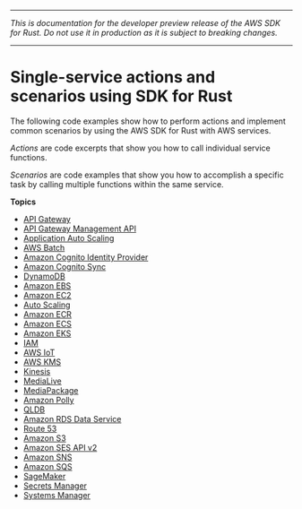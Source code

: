 --------

 *This is documentation for the developer preview release of the AWS SDK for Rust\. Do not use it in production as it is subject to breaking changes\.* 

--------

# Single\-service actions and scenarios using SDK for Rust<a name="rust_code_examples_categorized"></a>

The following code examples show how to perform actions and implement common scenarios by using the AWS SDK for Rust with AWS services\.

*Actions* are code excerpts that show you how to call individual service functions\.

*Scenarios* are code examples that show you how to accomplish a specific task by calling multiple functions within the same service\.

**Topics**
+ [API Gateway](rust_api-gateway_code_examples.md)
+ [API Gateway Management API](rust_apigatewaymanagementapi_code_examples.md)
+ [Application Auto Scaling](rust_application-autoscaling_code_examples.md)
+ [AWS Batch](rust_batch_code_examples.md)
+ [Amazon Cognito Identity Provider](rust_cognito-identity-provider_code_examples.md)
+ [Amazon Cognito Sync](rust_cognito-sync_code_examples.md)
+ [DynamoDB](rust_dynamodb_code_examples.md)
+ [Amazon EBS](rust_ebs_code_examples.md)
+ [Amazon EC2](rust_ec2_code_examples.md)
+ [Auto Scaling](rust_auto-scaling_code_examples.md)
+ [Amazon ECR](rust_ecr_code_examples.md)
+ [Amazon ECS](rust_ecs_code_examples.md)
+ [Amazon EKS](rust_eks_code_examples.md)
+ [IAM](rust_iam_code_examples.md)
+ [AWS IoT](rust_iot_code_examples.md)
+ [AWS KMS](rust_kms_code_examples.md)
+ [Kinesis](rust_kinesis_code_examples.md)
+ [MediaLive](rust_medialive_code_examples.md)
+ [MediaPackage](rust_mediapackage_code_examples.md)
+ [Amazon Polly](rust_polly_code_examples.md)
+ [QLDB](rust_qldb_code_examples.md)
+ [Amazon RDS Data Service](rust_rds-data_code_examples.md)
+ [Route 53](rust_route-53_code_examples.md)
+ [Amazon S3](rust_s3_code_examples.md)
+ [Amazon SES API v2](rust_sesv2_code_examples.md)
+ [Amazon SNS](rust_sns_code_examples.md)
+ [Amazon SQS](rust_sqs_code_examples.md)
+ [SageMaker](rust_sagemaker_code_examples.md)
+ [Secrets Manager](rust_secrets-manager_code_examples.md)
+ [Systems Manager](rust_ssm_code_examples.md)